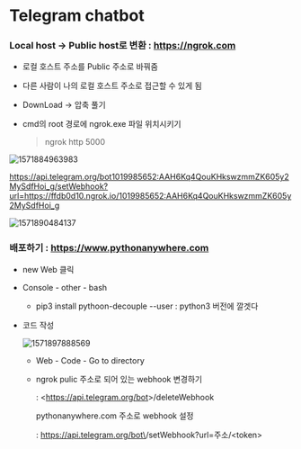 # Telegram chatbot

### Local host -> Public host로 변환 : https://ngrok.com

- 로컬 호스트 주소를 Public 주소로 바꿔줌

- 다른 사람이 나의 로컬 호스트 주소로 접근할 수 있게 됨

- DownLoad -> 압축 풀기

- cmd의 root 경로에 ngrok.exe 파일 위치시키기

  >  ngrok http 5000

![1571884963983](C:\Users\student\AppData\Roaming\Typora\typora-user-images\1571884963983.png)







<https://api.telegram.org/bot1019985652:AAH6Kq4QouKHkswzmmZK605y2MySdfHoi_g/setWebhook?url=https://ffdb0d10.ngrok.io/1019985652:AAH6Kq4QouKHkswzmmZK605y2MySdfHoi_g>

![1571890484137](C:\Users\student\AppData\Roaming\Typora\typora-user-images\1571890484137.png)





### 배포하기 : https://www.pythonanywhere.com

- new Web 클릭

- Console - other - bash
  - pip3 install pythoon-decouple --user : python3 버전에 깔겟다

- 코드 작성

  ![1571897888569](C:\Users\student\AppData\Roaming\Typora\typora-user-images\1571897888569.png)

  - Web - Code - Go to directory

  - ngrok pulic 주소로 되어 있는 webhook 변경하기

    : <https://api.telegram.org/bot<token>\>/deleteWebhook

    pythonanywhere.com 주소로 webhook 설정

    : https://api.telegram.org/bot\<token>/setWebhook?url=주소/\<token>



​		



